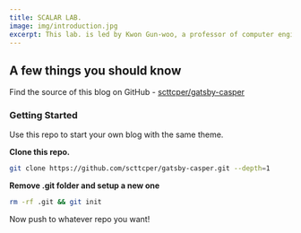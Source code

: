 ```yaml
---
title: SCALAR LAB.
image: img/introduction.jpg
excerpt: This lab. is led by Kwon Gun-woo, a professor of computer engineering at Hongik University.
---
```


## **A few things you should know**

Find the source of this blog on GitHub - [scttcper/gatsby-casper](https://github.com/scttcper/gatsby-casper)

### Getting Started

Use this repo to start your own blog with the same theme.

**Clone this repo.**

```bash
git clone https://github.com/scttcper/gatsby-casper.git --depth=1
```

**Remove .git folder and setup a new one**

```bash
rm -rf .git && git init
```

Now push to whatever repo you want!
